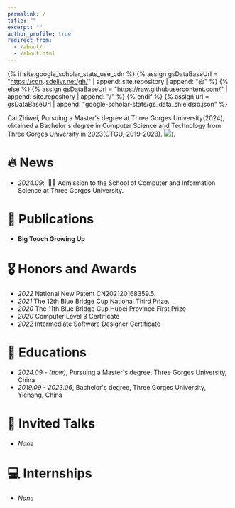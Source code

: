 ```yaml
---
permalink: /
title: ""
excerpt: ""
author_profile: true
redirect_from: 
  - /about/
  - /about.html
---
```


{% if site.google_scholar_stats_use_cdn %}
{% assign gsDataBaseUrl = "https://cdn.jsdelivr.net/gh/" | append: site.repository | append: "@" %}
{% else %}
{% assign gsDataBaseUrl = "https://raw.githubusercontent.com/" | append: site.repository | append: "/" %}
{% endif %}
{% assign url = gsDataBaseUrl | append: "google-scholar-stats/gs_data_shieldsio.json" %}

<span class='anchor' id='about-me'></span>

Cai Zhiwei, Pursuing a Master's degree at Three Gorges University(2024), obtained a Bachelor's degree in Computer Science and Technology from Three Gorges University  in 2023(CTGU, 2019-2023).
<a href='https://scholar.google.com/citations?user=DhtAFkwAAAAJ'><img src="https://img.shields.io/endpoint?url={{ url | url_encode }}&logo=Google%20Scholar&labelColor=f6f6f6&color=9cf&style=flat&label=citations"></a>).


# 🔥 News
- *2024.09*: &nbsp;🎉🎉 Admission to the School of Computer and Information Science at Three Gorges University. 

# 📝 Publications 
- **Big Touch Growing Up**

# 🎖 Honors and Awards
- *2022* National New Patent CN202120168359.5. 
- *2021* The 12th Blue Bridge Cup National Third Prize.
- *2020* The 11th Blue Bridge Cup Hubei Province First Prize
- *2020* Computer Level 3 Certificate
- *2022* Intermediate Software Designer Certificate

# 📖 Educations
- *2024.09 -  (now)*, Pursuing a Master's degree, Three Gorges University, China
- *2019.09 - 2023.06*, Bachelor's degree, Three Gorges University, Yichang, China

# 💬 Invited Talks
- *None*

# 💻 Internships
- *None*
